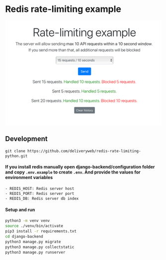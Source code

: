 # Redis rate-limiting example

![alt text](preview.png)

## Development

```
git clone https://github.com/deliveryweb/redis-rate-limiting-python.git
```
#### If you install redis manually open django-backend/configuration folder and copy `.env.example` to create `.env`. And provide the values for environment variables
    - REDIS_HOST: Redis server host
    - REDIS_PORT: Redis server port
    - REDIS_DB: Redis server db index


#### Setup and run 
``` sh
python3 -m venv venv
source ./venv/bin/activate
pip3 install -r requirements.txt
cd django-backend
python3 manage.py migrate
python3 manage.py collectstatic
python3 manage.py runserver

```

